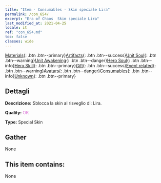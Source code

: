 ```yaml
---
title: "Item - Consumables - Skin speciale Lira"
permalink: /con_654/
excerpt: "Era of Chaos  Skin speciale Lira"
last_modified_at: 2021-04-25
locale: it
ref: "con_654.md"
toc: false
classes: wide
---
```

 [Materials](/ItemsIT/){: .btn .btn--primary}[Artifacts](/ItemsIT/Artifacts/){: .btn .btn--success}[Unit Soul](/ItemsIT/UnitSoul/){: .btn .btn--warning}[Unit Awakening](/ItemsIT/UnitAwakening/){: .btn .btn--danger}[Hero Soul](/ItemsIT/HeroSoul/){: .btn .btn--info}[Hero Skill](/ItemsIT/HeroSkill/){: .btn .btn--primary}[Gift](/ItemsIT/Gift/){: .btn .btn--success}[Event related](/ItemsIT/Events/){: .btn .btn--warning}[Avatars](/ItemsIT/Avatars/){: .btn .btn--danger}[Consumables](/ItemsIT/Consumables/){: .btn .btn--info}[Unknown](/ItemsIT/Unknown/){: .btn .btn--primary}

## Dettagli
 **Descrizione:** Sblocca la skin al risveglio di: Lira.

 **Quality:** <span style="color: #DA70D6">OK</span>

 **Type:** Special Skin

## Gather

  None

## This item contains:

  None

